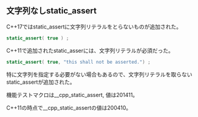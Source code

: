 ## 文字列なしstatic_assert

C++17ではstatic_assertに文字列リテラルをとらないものが追加された。


~~~cpp
static_assert( true ) ;
~~~

C++11で追加されたstatic_asserには、文字列リテラルが必須だった。

~~~cpp
static_assert( true, "this shall not be asserted.") ;
~~~

特に文字列を指定する必要がない場合もあるので、文字列リテラルを取らないstatic_assertが追加された。


機能テストマクロは__cpp_static_assert, 値は201411。

C++11の時点で__cpp_static_assertの値は200410。
